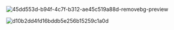  ![45dd553d-b94f-4c7f-b312-ae45c519a88d-removebg-preview](https://github.com/user-attachments/assets/4001cc15-a182-48da-9a6f-bde9d4d5c606)
                                  
![d10b2dd4fd16bddb5e256b15259c1a0d](https://github.com/user-attachments/assets/60111bdd-91f4-4315-b4be-8ca5603e4619)
